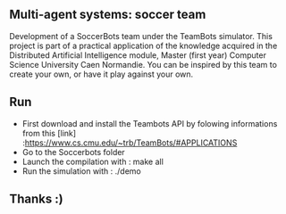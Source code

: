 ## Multi-agent systems: soccer team
Development of a SoccerBots team under the TeamBots simulator. This project is part of a practical application of the knowledge acquired in the Distributed Artificial Intelligence module, Master (first year) Computer Science University Caen Normandie.
You can be inspired by this team to create your own, or have it play against your own.

## Run
- First download and install the Teambots API by folowing informations from this [link] :https://www.cs.cmu.edu/~trb/TeamBots/#APPLICATIONS
- Go to the Soccerbots folder
- Launch the compilation with : make all
- Run the simulation with : ./demo

## Thanks :)
